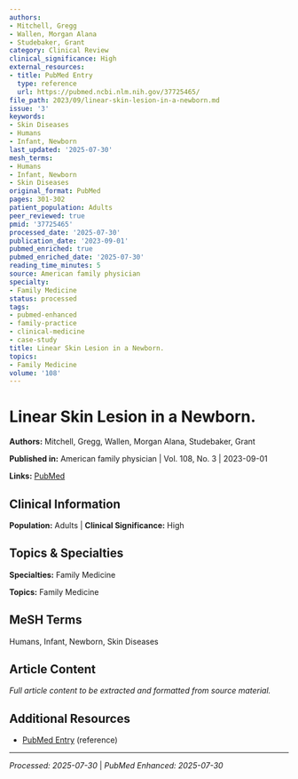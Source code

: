 ```yaml
---
authors:
- Mitchell, Gregg
- Wallen, Morgan Alana
- Studebaker, Grant
category: Clinical Review
clinical_significance: High
external_resources:
- title: PubMed Entry
  type: reference
  url: https://pubmed.ncbi.nlm.nih.gov/37725465/
file_path: 2023/09/linear-skin-lesion-in-a-newborn.md
issue: '3'
keywords:
- Skin Diseases
- Humans
- Infant, Newborn
last_updated: '2025-07-30'
mesh_terms:
- Humans
- Infant, Newborn
- Skin Diseases
original_format: PubMed
pages: 301-302
patient_population: Adults
peer_reviewed: true
pmid: '37725465'
processed_date: '2025-07-30'
publication_date: '2023-09-01'
pubmed_enriched: true
pubmed_enriched_date: '2025-07-30'
reading_time_minutes: 5
source: American family physician
specialty:
- Family Medicine
status: processed
tags:
- pubmed-enhanced
- family-practice
- clinical-medicine
- case-study
title: Linear Skin Lesion in a Newborn.
topics:
- Family Medicine
volume: '108'
---
```


# Linear Skin Lesion in a Newborn.

**Authors:** Mitchell, Gregg, Wallen, Morgan Alana, Studebaker, Grant

**Published in:** American family physician | Vol. 108, No. 3 | 2023-09-01

**Links:** [PubMed](https://pubmed.ncbi.nlm.nih.gov/37725465/)

## Clinical Information

**Population:** Adults | **Clinical Significance:** High

## Topics & Specialties

**Specialties:** Family Medicine

**Topics:** Family Medicine

## MeSH Terms

Humans, Infant, Newborn, Skin Diseases

## Article Content

*Full article content to be extracted and formatted from source material.*

## Additional Resources

- [PubMed Entry](https://pubmed.ncbi.nlm.nih.gov/37725465/) (reference)

---

*Processed: 2025-07-30* | *PubMed Enhanced: 2025-07-30*
